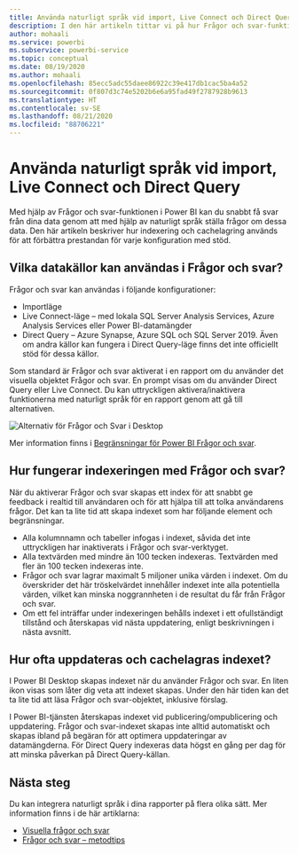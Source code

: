 ```yaml
---
title: Använda naturligt språk vid import, Live Connect och Direct Query
description: I den här artikeln tittar vi på hur Frågor och svar-funktionen fungerar med de olika typerna av datakällor som är tillgängliga i Power BI. Vi tittar också närmare på begreppen indexering och cachelagring.
author: mohaali
ms.service: powerbi
ms.subservice: powerbi-service
ms.topic: conceptual
ms.date: 08/19/2020
ms.author: mohaali
ms.openlocfilehash: 85ecc5adc55daee86922c39e417db1cac5ba4a52
ms.sourcegitcommit: 0f807d3c74e5202b6e6a95fad49f2787928b9613
ms.translationtype: HT
ms.contentlocale: sv-SE
ms.lasthandoff: 08/21/2020
ms.locfileid: "88706221"
---
```

# <a name="use-natural-language-with-import-live-connect-and-direct-query"></a>Använda naturligt språk vid import, Live Connect och Direct Query

Med hjälp av Frågor och svar-funktionen i Power BI kan du snabbt få svar från dina data genom att med hjälp av naturligt språk ställa frågor om dessa data. Den här artikeln beskriver hur indexering och cachelagring används för att förbättra prestandan för varje konfiguration med stöd.

## <a name="what-data-sources-are-supported-in-qa"></a>Vilka datakällor kan användas i Frågor och svar?

Frågor och svar kan användas i följande konfigurationer:

- Importläge
- Live Connect-läge – med lokala SQL Server Analysis Services, Azure Analysis Services eller Power BI-datamängder
- Direct Query – Azure Synapse, Azure SQL och SQL Server 2019. Även om andra källor kan fungera i Direct Query-läge finns det inte officiellt stöd för dessa källor.

Som standard är Frågor och svar aktiverat i en rapport om du använder det visuella objektet Frågor och svar. En prompt visas om du använder Direct Query eller Live Connect. Du kan uttryckligen aktivera/inaktivera funktionerna med naturligt språk för en rapport genom att gå till alternativen.

![Alternativ för Frågor och Svar i Desktop](media/qna-desktop-options.png)

Mer information finns i [Begränsningar för Power BI Frågor och svar](q-and-a-limitations.md).

## <a name="how-does-indexing-work-with-qa"></a>Hur fungerar indexeringen med Frågor och svar?

När du aktiverar Frågor och svar skapas ett index för att snabbt ge feedback i realtid till användaren och för att hjälpa till att tolka användarens frågor. Det kan ta lite tid att skapa indexet som har följande element och begränsningar.

- Alla kolumnnamn och tabeller infogas i indexet, såvida det inte uttryckligen har inaktiverats i Frågor och svar-verktyget.
- Alla textvärden med mindre än 100 tecken indexeras. Textvärden med fler än 100 tecken indexeras inte. 
- Frågor och svar lagrar maximalt 5 miljoner unika värden i indexet. Om du överskrider det här tröskelvärdet innehåller indexet inte alla potentiella värden, vilket kan minska noggrannheten i de resultat du får från Frågor och svar.
- Om ett fel inträffar under indexeringen behålls indexet i ett ofullständigt tillstånd och återskapas vid nästa uppdatering, enligt beskrivningen i nästa avsnitt.

## <a name="how-often-is-the-index-refreshed-and-cached"></a>Hur ofta uppdateras och cachelagras indexet?

I Power BI Desktop skapas indexet när du använder Frågor och svar. En liten ikon visas som låter dig veta att indexet skapas. Under den här tiden kan det ta lite tid att läsa Frågor och svar-objektet, inklusive förslag.

I Power BI-tjänsten återskapas indexet vid publicering/ompublicering och uppdatering. Frågor och svar-indexet skapas inte alltid automatiskt och skapas ibland på begäran för att optimera uppdateringar av datamängderna. För Direct Query indexeras data högst en gång per dag för att minska påverkan på Direct Query-källan.

## <a name="next-steps"></a>Nästa steg

Du kan integrera naturligt språk i dina rapporter på flera olika sätt. Mer information finns i de här artiklarna:

* [Visuella frågor och svar](../visuals/power-bi-visualization-q-and-a.md)
* [Frågor och svar – metodtips](q-and-a-best-practices.md)
